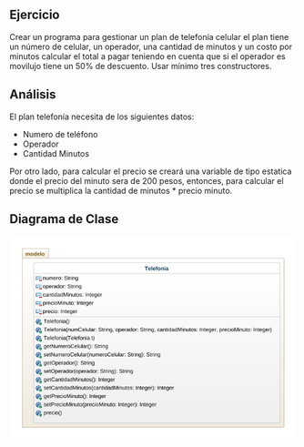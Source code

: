 ## Ejercicio 
Crear un programa para gestionar un plan de telefonía celular el plan tiene un número de celular, un operador, una cantidad de minutos y un costo por minutos calcular el total a pagar teniendo en cuenta que si el operador es movilujo tiene un 50% de descuento. Usar mínimo tres constructores. 

## Análisis

El plan telefonía necesita de los siguientes datos:
   - Numero de teléfono
   - Operador
   - Cantidad Minutos

Por otro lado, para calcular el precio se creará una variable de tipo estatica donde el precio del minuto sera de 200 pesos, entonces, para calcular el precio se multiplica la cantidad de minutos * precio minuto. 

## Diagrama de Clase
![Diagrama de Clases](diagrama.png "Diagrama de Clases")
